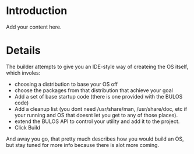 # Introduction #

Add your content here.


# Details #

The builder attempts to give you an IDE-style way of createing the OS itself, which involes:
  * choosing a distribution to base your OS off
  * choose the packages from that distribution that achieve your goal
  * Add a set of base startup code (there is one provided with the BULOS code)
  * Add a cleanup list (you dont need /usr/share/man, /usr/share/doc, etc if your running and OS that doesnt let you get to any of those places).
  * extend the BULOS API to control your utility and add it to the project.
  * Click Build

And away you go, that pretty much describes how you would build an OS, but stay tuned for more info because there is alot more coming.